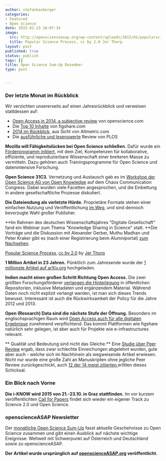 ```yaml
---
author: stefankasberger
categories:
- Featured
- Open Science
date: 2015-01-23 16:07:19
image:
  src: http://openscienceasap.org/wp-content/uploads/2015/01/popularscienceprocess-580x536.png
  title: Popular Science Process, cc by 2.0 Jer Thorp
layout: post
published: true
status: publish
tags: []
title: Open Science Sum-Up Dezember
type: post


---
```

### Der letzte Monat im Rückblick

Wir verzichten unsererseits auf einen Jahresrückblick und verweisen stattdessen auf:

  * [Open Access in 2014, a subjective review](http://openscience.com/the-year-2014-in-open-access-a-subjective-review/) von openscience.com
  * Die [Top 10 Inhalte](http://figshare.com/blog/The_figshare_top_10_of_2014_according_to_altmetric/142) von figshare.com
  * [2014 im Rückblick](http://www.altmetric.com/blog/2014-a-year-in-review/), aus Sicht von Altmetric.com
  * Die [ausführliche und lesenswerte](http://blogs.plos.org/absolutely-maybe/open-access-2014-a-year-that-data-cracked-through-secrecy-and-myth/) Review von PLOS

**Mozilla will Fähigkeitslücken bei Open Science schließen.** Dafür wurde ein [Förderprogramm initiiert](http://mozillascience.org/announcing-new-support-to-build-capacity-for-open-science/), mit dem Ziel, Kompetenzen für kollaborative, effiziente, und reproduzierbare Wissenschaft einer breiteren Masse zu vermitteln. Dazu gehören auch Trainingsprogramme für Open Science und datenintensive Forschung.

**Open Science 31C3.** Vernetzung und Austausch gab es im [Workshop der Open Science AG von Open Knowledge](/blog/2015/01/open-science-auf-dem-chaos-communication-congress-31c3/) auf dem Chaos Communication Congress. Dabei wurden viele Facetten angesprochen, und die Einbettung in andere gesellschaftliche Prozesse diskutiert.

**Die Dateiendung als vorletzte Hürde.** Proprietäre Formate stehen einer einfachen Nutzung und Veröffentlichung [im Weg](https://medium.com/open-science/open-science-but-not-during-submission-6049dbfd14f9), und sind dennoch bevorzugte Wahl großer Publisher.

**Im Rahmen des deutschen Wissenschaftsjahres "Digitale Gesellschaft" fand ein Webinar zum Thema "Knowledge Sharing in Science" statt. **Die Vorträge und die Diskussion mit Alexander Gerber, Muthu Madhan und Peter Kraker gibt es (nach einer Registrierung beim Alumniportal) [zum Nachsehen](https://www.alumniportal-deutschland.org/community/pg/groups/13561365/digitale-gesellschaft-digital-society/).

 [Popular Science Process](https://www.flickr.com/photos/blprnt/6281856864), [cc by 2.0](https://creativecommons.org/licenses/by/2.0/) by [Jer Thorp](https://www.flickr.com/photos/blprnt/)

**1 Million Artikel in 23 Jahren.** Pünktlich zum Jahresende wurde der [1 millionste Artikel auf arXiv.org](http://www.nature.com/news/the-arxiv-preprint-server-hits-1-million-articles-1.16643) hochgeladen.

**Indien macht einen großen Schritt Richtung Open Access.** Die zwei größten Forschungsförderer [verlangen die Hinterlegung](http://news.sciencemag.org/asiapacific/2014/12/india-s-major-science-funders-join-open-access-push) in öffentlichen Repositorien, inklusive Metadaten und ergänzendem Material. Während Daten noch nicht explizit verlangt werden, ist man sich dieses Trends bewusst. Interessant ist auch die Rückwirksamkeit der Policy für die Jahre 2012 und 2013.

**Open (Research) Data sind die nächste Stufe der Öffnung.** Besonders im englischsprachigen Raum wird [Open Access auch für alle digitalen Ergebnisse](http://figshare.com/blog/2015_The_year_of_open_data_mandates/143) zunehmend verpflichtend. Das kommt Plattformen wie figshare natürlich sehr gelegen, ist aber auch für Projekte wie e-infrastructures relevant.

** Qualität und Bedeutung sind nicht das Gleiche.** Eine [Studie über Peer Review](http://www.pnas.org/content/112/2/360) ergab, dass zwar schlechte Einreichungen abgelehnt wurden, gute aber auch - welche sich im Nachhinein als wegweisende Artikel erwiesen. Nicht nur wurde eine große Zahl an Manuskripten ohne jegliche Peer Review zurückgeschickt, auch [12 der 14 meist zitierten ](http://news.sciencemag.org/scientific-community/2014/12/does-journal-peer-review-miss-best-and-brightest)erlitten dieses Schicksal.

### Ein Blick nach Vorne

**Die i-KNOW wird 2015 von 21.-23.10. in Graz stattfinden.** Im vor kurzem veröffentlichten [Call for Papers](http://i-know.tugraz.at/call-for-papers/) findet sich wieder ein eigener Track zu Science 2.0 und Open Science.

### openscienceASAP Newsletter

Der [monatliche Open Science Sum-Up](http://openscienceasap.org/social/monthly-sum-up/) fasst aktuelle Geschehnisse zu Open Science zusammen und gibt einen Ausblick auf nächste wichtige Ereignisse: Weltweit mit Schwerpunkt auf Österreich und Deutschland sowie zu openscienceASAP.

**Der Artikel wurde ursprünglich auf [openscienceASAP.org](http://openscienceasap.org/stream/2015/01/22/open-science-sum-up-dezember/) veröffentlicht.**